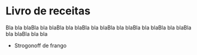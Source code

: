 # Livro de receitas
Bla bla blaBla bla blaBla bla blaBla bla blaBla bla blaBla bla blaBla bla blaBla bla blaBla bla bla
- Strogonoff de frango

